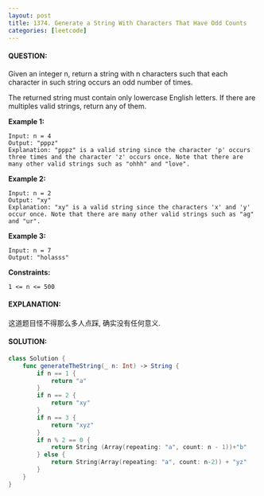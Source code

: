 ```yaml
---
layout: post
title: 1374. Generate a String With Characters That Have Odd Counts
categories: [leetcode]
---
```

#### QUESTION:
Given an integer n, return a string with n characters such that each character in such string occurs an odd number of times.

The returned string must contain only lowercase English letters. If there are multiples valid strings, return any of them.  

 

__Example 1:__
```
Input: n = 4
Output: "pppz"
Explanation: "pppz" is a valid string since the character 'p' occurs three times and the character 'z' occurs once. Note that there are many other valid strings such as "ohhh" and "love".
```
__Example 2:__
```
Input: n = 2
Output: "xy"
Explanation: "xy" is a valid string since the characters 'x' and 'y' occur once. Note that there are many other valid strings such as "ag" and "ur".
```
__Example 3:__
```
Input: n = 7
Output: "holasss"
 ```

__Constraints:__
```
1 <= n <= 500
```
#### EXPLANATION:

这道题目怪不得那么多人点踩, 确实没有任何意义.

#### SOLUTION:
```swift
class Solution {
    func generateTheString(_ n: Int) -> String {
        if n == 1 {
            return "a"
        }
        if n == 2 {
            return "xy"
        }
        if n == 3 {
            return "xyz"
        }
        if n % 2 == 0 {
            return String (Array(repeating: "a", count: n - 1))+"b"
        } else {
            return String(Array(repeating: "a", count: n-2)) + "yz"
        }
    }
}
```
